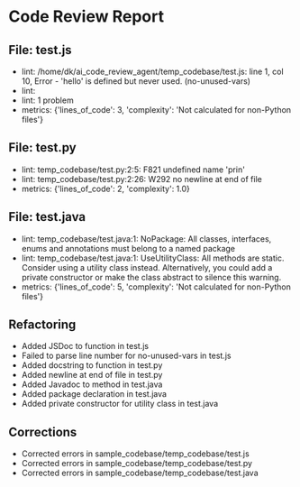 # Code Review Report

## File: test.js
- lint: /home/dk/ai_code_review_agent/temp_codebase/test.js: line 1, col 10, Error - 'hello' is defined but never used. (no-unused-vars)
- lint: 
- lint: 1 problem
- metrics: {'lines_of_code': 3, 'complexity': 'Not calculated for non-Python files'}
## File: test.py
- lint: temp_codebase/test.py:2:5: F821 undefined name 'prin'
- lint: temp_codebase/test.py:2:26: W292 no newline at end of file
- metrics: {'lines_of_code': 2, 'complexity': 1.0}
## File: test.java
- lint: temp_codebase/test.java:1:	NoPackage:	All classes, interfaces, enums and annotations must belong to a named package
- lint: temp_codebase/test.java:1:	UseUtilityClass:	All methods are static.  Consider using a utility class instead. Alternatively, you could add a private constructor or make the class abstract to silence this warning.
- metrics: {'lines_of_code': 5, 'complexity': 'Not calculated for non-Python files'}

## Refactoring
- Added JSDoc to function in test.js
- Failed to parse line number for no-unused-vars in test.js
- Added docstring to function in test.py
- Added newline at end of file in test.py
- Added Javadoc to method in test.java
- Added package declaration in test.java
- Added private constructor for utility class in test.java

## Corrections
- Corrected errors in sample_codebase/temp_codebase/test.js
- Corrected errors in sample_codebase/temp_codebase/test.py
- Corrected errors in sample_codebase/temp_codebase/test.java
